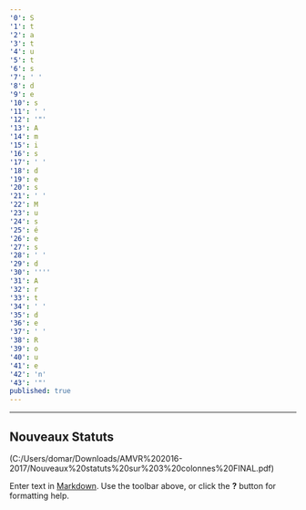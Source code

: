 ```yaml
---
'0': S
'1': t
'2': a
'3': t
'4': u
'5': t
'6': s
'7': ' '
'8': d
'9': e
'10': s
'11': ' '
'12': '"'
'13': A
'14': m
'15': i
'16': s
'17': ' '
'18': d
'19': e
'20': s
'21': ' '
'22': M
'23': u
'24': s
'25': é
'26': e
'27': s
'28': ' '
'29': d
'30': ''''
'31': A
'32': r
'33': t
'34': ' '
'35': d
'36': e
'37': ' '
'38': R
'39': o
'40': u
'41': e
'42': 'n'
'43': '"'
published: true
---
```

---

 Nouveaux Statuts  
 ---
 
 
 (C:/Users/domar/Downloads/AMVR%202016-2017/Nouveaux%20statuts%20sur%203%20colonnes%20FINAL.pdf)
 

Enter text in [Markdown](http://daringfireball.net/projects/markdown/). Use the toolbar above, or click the **?** button for formatting help.
